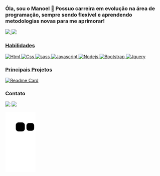 ### Óla, sou o Manoel 👋 Possuo carreira em evolução na área de programação, sempre sendo flexível e aprendendo metodologias novas para me aprimorar!

<div>
  <a href="https://github.com/manoel-jj">
<img height="175em" src="https://github-readme-stats.vercel.app/api?username=manoel-jj&show_icons=true&theme=dracula"/>
<img height="175em" src="https://github-readme-stats.vercel.app/api/top-langs/?username=manoel-jj&layout=compact&langs_count=7&theme=dracula"/>
 </div>



### Habilidades

![Html](https://img.shields.io/badge/HTML5-E34F26?style=for-the-badge&logo=html5&logoColor=white)
![Css](https://img.shields.io/badge/CSS-239120?&style=for-the-badge&logo=css3&logoColor=white)
![sass](https://img.shields.io/badge/Sass-CC6699?style=for-the-badge&logo=sass&logoColor=white)
![Javascript](https://img.shields.io/badge/JavaScript-F7DF1E?style=for-the-badge&logo=javascript&logoColor=black)
![Nodejs](https://img.shields.io/badge/Node.js-43853D?style=for-the-badge&logo=node.js&logoColor=white)
![Bootstrap](https://img.shields.io/badge/Bootstrap-563D7C?style=for-the-badge&logo=bootstrap&logoColor=white)
![Jquery](https://img.shields.io/badge/jQuery-0769AD?style=for-the-badge&logo=jquery&logoColor=white)


### Principais Projetos

[![Readme Card](https://github-readme-stats.vercel.app/api/pin/?username=manoel-jj&repo=clone_disneyplus-)](https://github.com/manoel-jj/clone_disneyplus-)

### Contato

<div>
 <a href = "https://www.linkedin.com/in/manoel-jj"><img src = "https://img.shields.io/badge/LinkedIn-0077B5?style=for-the-badge&logo=linkedin&logoColor=white"></a>
 <a href = "mailto:manoeljailton79@gmail.com"><img src= "https://img.shields.io/badge/Gmail-D14836?style=for-the-badge&logo=gmail&logoColor=white"></a>
  </div>
  
  
![snake gif](https://github.com/manoel-jj/manoel-jj/blob/output/github-contribution-grid-snake.svg)
  


